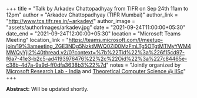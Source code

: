 +++
title = "Talk by Arkadev Chattopadhyay from TIFR on Sep 24th 11am to 12pm"
author = "Arkadev Chattopadhyay (TIFR Mumbai)"
author_link = "http://www.tcs.tifr.res.in/~arkadev/"
author_image = "assets/authorImages/arkadev.jpg"
date = "2021-09-24T11:00:00+05:30"
date_end = "2021-09-24T12:00:00+05:30"
location = "Microsoft Teams Meeting"
location_link = "https://teams.microsoft.com/l/meetup-join/19%3ameeting_ZGE3NDg5NzktMWQ0Zi00MzFmLTg5OTgtMTMyYWM4MWQyYjI2%40thread.v2/0?context=%7b%22Tid%22%3a%226f15cd97-f6a7-41e3-b2c5-ad4193976476%22%2c%22Oid%22%3a%227c84465e-c38b-4d7a-9a9d-ff0dfa3638b3%22%7d"
notes = "Jointly organized by <a href = "https://www.microsoft.com/en-us/research/lab/microsoft-research-india/" target= "_blank">Microsoft Research Lab - India</a> and <a href='https://www.csa.iisc.ac.in/theoretical-computer-science/' target= "_blank">Theoretical Computer Science @ IISc</a>"
+++

<b>Abstract:</b> Will be updated shortly.
